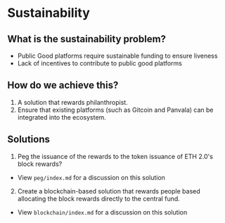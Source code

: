 # Sustainability
## What is the sustainability problem?
- Public Good platforms require sustainable funding to ensure liveness
- Lack of incentives to contribute to public good platforms

## How do we achieve this?
1. A solution that rewards philanthropist.
2. Ensure that existing platforms (such as Gitcoin and Panvala) can be integrated into the ecosystem.

## Solutions
1. Peg the issuance of the rewards to the token issuance of ETH 2.0's block rewards?
  - View `peg/index.md` for a discussion on this solution
2. Create a blockchain-based solution that rewards people based allocating the block rewards directly to the central fund.
  - View `blockchain/index.md` for a discussion on this solution
